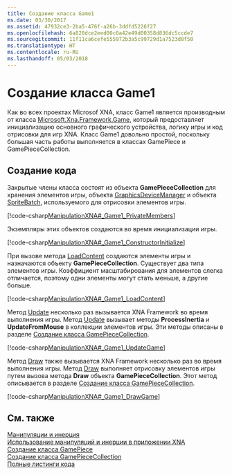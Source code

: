 ```yaml
---
title: Создание класса Game1
ms.date: 03/30/2017
ms.assetid: 47932ce3-2ba5-476f-a26b-3ddfd5226f27
ms.openlocfilehash: 6a828dce2eed00c0a42e49d00358d836dc5ccde7
ms.sourcegitcommit: 11f11ca6cefe555972b3a5c99729d1a7523d8f50
ms.translationtype: HT
ms.contentlocale: ru-RU
ms.lasthandoff: 05/03/2018
---
```

# <a name="creating-the-game1-class"></a>Создание класса Game1
Как во всех проектах Microsof XNA, класс Game1 является производным от класса [Microsoft.Xna.Framework.Game](http://msdn.microsoft.com/library/microsoft.xna.framework.game.aspx), который предоставляет инициализацию основного графического устройства, логику игры и код отрисовки для игр XNA. Класс Game1 довольно простой, поскольку большая часть работы выполняется в классах GamePiece и GamePieceCollection.  
  
## <a name="creating-the-code"></a>Создание кода  
 Закрытые члены класса состоят из объекта **GamePieceCollection** для хранения элементов игры, объекта [GraphicsDeviceManager](http://msdn.microsoft.com/library/microsoft.xna.framework.graphicsdevicemanager.aspx) и объекта [SpriteBatch](http://msdn.microsoft.com/library/microsoft.xna.framework.graphics.spritebatch.aspx), используемого для отрисовки элементов игры.  
  
 [!code-csharp[ManipulationXNA#_Game1_PrivateMembers](../../../samples/snippets/csharp/VS_Snippets_Misc/manipulationxna/cs/game1.cs#_game1_privatemembers)]  
  
 Экземпляры этих объектов создаются во время инициализации игры.  
  
 [!code-csharp[ManipulationXNA#_Game1_ConstructorInitialize](../../../samples/snippets/csharp/VS_Snippets_Misc/manipulationxna/cs/game1.cs#_game1_constructorinitialize)]  
  
 При вызове метода [LoadContent](http://msdn.microsoft.com/library/microsoft.xna.framework.game.loadcontent.aspx) создаются элементы игры и назначаются объекту **GamePieceCollection**. Существует два типа элементов игры. Коэффициент масштабирования для элементов слегка отличается, поэтому одни элементы могут стать меньше, а другие больше.  
  
 [!code-csharp[ManipulationXNA#_Game1_LoadContent](../../../samples/snippets/csharp/VS_Snippets_Misc/manipulationxna/cs/game1.cs#_game1_loadcontent)]  
  
 Метод [Update](http://msdn.microsoft.com/library/microsoft.xna.framework.game.update.aspx) несколько раз вызывается XNA Framework во время выполнения игры. Метод [Update](http://msdn.microsoft.com/library/microsoft.xna.framework.game.update.aspx) вызывает методы **ProcessInertia** и **UpdateFromMouse** в коллекции элементов игры. Эти методы описаны в разделе [Создание класса GamePieceCollection](../../../docs/framework/common-client-technologies/creating-the-gamepiececollection-class.md).  
  
 [!code-csharp[ManipulationXNA#_Game1_UpdateGame](../../../samples/snippets/csharp/VS_Snippets_Misc/manipulationxna/cs/game1.cs#_game1_updategame)]  
  
 Метод [Draw](http://msdn.microsoft.com/library/microsoft.xna.framework.game.draw.aspx) также вызывается XNA Framework несколько раз во время выполнения игры. Метод [Draw](http://msdn.microsoft.com/library/microsoft.xna.framework.game.draw.aspx) выполняет отрисовку элементов игры путем вызова метода **Draw** объекта **GamePieceCollection**. Этот метод описывается в разделе [Создание класса GamePieceCollection](../../../docs/framework/common-client-technologies/creating-the-gamepiececollection-class.md).  
  
 [!code-csharp[ManipulationXNA#_Game1_DrawGame](../../../samples/snippets/csharp/VS_Snippets_Misc/manipulationxna/cs/game1.cs#_game1_drawgame)]  
  
## <a name="see-also"></a>См. также  
 [Манипуляции и инерция](../../../docs/framework/common-client-technologies/manipulations-and-inertia.md)  
 [Использование манипуляций и инерции в приложении XNA](../../../docs/framework/common-client-technologies/use-manipulations-and-inertia-in-an-xna-application.md)  
 [Создание класса GamePiece](../../../docs/framework/common-client-technologies/creating-the-gamepiece-class.md)  
 [Создание класса GamePieceCollection](../../../docs/framework/common-client-technologies/creating-the-gamepiececollection-class.md)  
 [Полные листинги кода](../../../docs/framework/common-client-technologies/full-code-listings.md)
